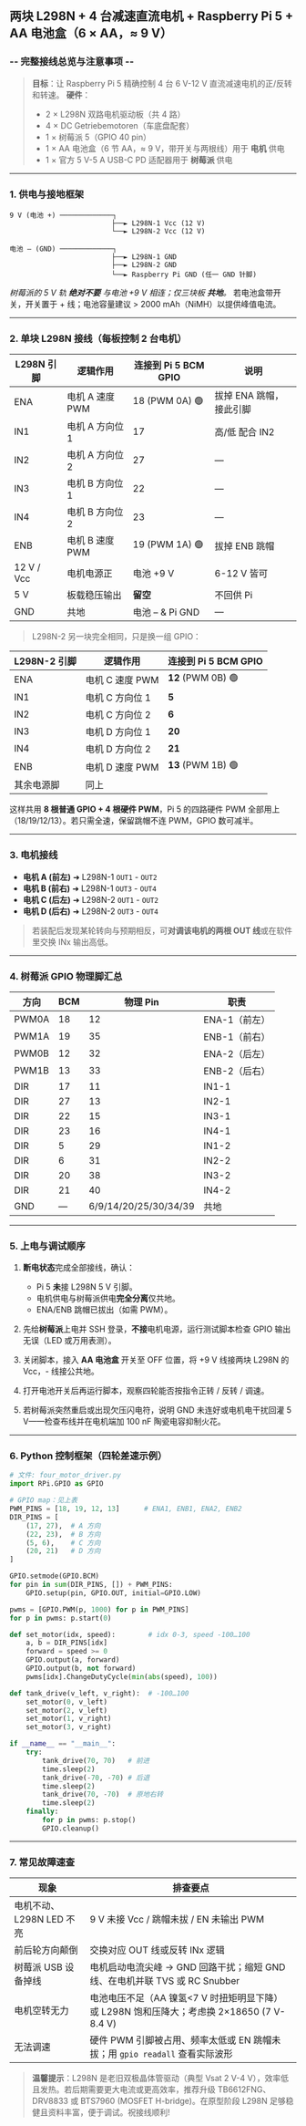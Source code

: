 ## 两块 L298N + 4 台减速直流电机 + Raspberry Pi 5 + AA 电池盒（6 × AA，≈ 9 V）

### -- 完整接线总览与注意事项 --

> **目标**：让 Raspberry Pi 5 精确控制 4 台 6 V-12 V 直流减速电机的正/反转和转速。
> **硬件**：
>
> * 2 × L298N 双路电机驱动板（共 4 路）
> * 4 × DC Getriebemotoren（车底盘配套）
> * 1 × 树莓派 5（GPIO 40 pin）
> * 1 × AA 电池盒（6 节 AA，≈ 9 V，带开关与两根线）用于 **电机** 供电
> * 1 × 官方 5 V-5 A USB-C PD 适配器用于 **树莓派** 供电

---

### 1. 供电与接地框架

```
9 V (电池 +) ─────────────┐
                         ├──► L298N-1 Vcc (12 V)
                         └──► L298N-2 Vcc (12 V)

电池 – (GND) ─────────────┐
                         ├──► L298N-1 GND
                         ├──► L298N-2 GND
                         └──► Raspberry Pi GND (任一 GND 针脚)
```

*树莓派的 5 V 轨 **绝对不要** 与电池 +9 V 相连；仅三块板 **共地**。*
若电池盒带开关，开关置于 + 线；电池容量建议 > 2000 mAh（NiMH）以提供峰值电流。

---

### 2. 单块 L298N 接线（每板控制 2 台电机）

| L298N 引脚   | 逻辑作用        | 连接到 Pi 5 BCM GPIO | 说明             |
| ---------- | ----------- | ----------------- | -------------- |
| ENA        | 电机 A 速度 PWM | 18 (PWM 0A) 🟢    | 拔掉 ENA 跳帽，接此引脚 |
| IN1        | 电机 A 方向位 1  | 17                | 高/低 配合 IN2     |
| IN2        | 电机 A 方向位 2  | 27                | —              |
| IN3        | 电机 B 方向位 1  | 22                | —              |
| IN4        | 电机 B 方向位 2  | 23                | —              |
| ENB        | 电机 B 速度 PWM | 19 (PWM 1A) 🟢    | 拔掉 ENB 跳帽      |
| 12 V / Vcc | 电机电源正       | 电池 +9 V           | 6-12 V 皆可      |
| 5 V        | 板载稳压输出      | **留空**            | 不回供 Pi         |
| GND        | 共地          | 电池 – & Pi GND     | —              |

> L298N-2 另一块完全相同，只是换一组 GPIO：

| L298N-2 引脚 | 逻辑作用        | 连接到 Pi 5 BCM GPIO  |
| ---------- | ----------- | ------------------ |
| ENA        | 电机 C 速度 PWM | **12** (PWM 0B) 🟢 |
| IN1        | 电机 C 方向位 1  | **5**              |
| IN2        | 电机 C 方向位 2  | **6**              |
| IN3        | 电机 D 方向位 1  | **20**             |
| IN4        | 电机 D 方向位 2  | **21**             |
| ENB        | 电机 D 速度 PWM | **13** (PWM 1B) 🟢 |
| 其余电源脚      | 同上          |                    |

这样共用 **8 根普通 GPIO + 4 根硬件 PWM**，Pi 5 的四路硬件 PWM 全部用上（18/19/12/13）。若只需全速，保留跳帽不连 PWM，GPIO 数可减半。

---

### 3. 电机接线

* **电机 A (前左)** ➜ L298N-1 `OUT1` - `OUT2`
* **电机 B (前右)** ➜ L298N-1 `OUT3` - `OUT4`
* **电机 C (后左)** ➜ L298N-2 `OUT1` - `OUT2`
* **电机 D (后右)** ➜ L298N-2 `OUT3` - `OUT4`

> 若装配后发现某轮转向与预期相反，可**对调该电机的两根 OUT 线**或在软件里交换 INx 输出高低。

---

### 4. 树莓派 GPIO 物理脚汇总

| 方向    | BCM | 物理 Pin                | 职责        |
| ----- | --- | --------------------- | --------- |
| PWM0A | 18  | 12                    | ENA-1（前左） |
| PWM1A | 19  | 35                    | ENB-1（前右） |
| PWM0B | 12  | 32                    | ENA-2（后左） |
| PWM1B | 13  | 33                    | ENB-2（后右） |
| DIR   | 17  | 11                    | IN1-1     |
| DIR   | 27  | 13                    | IN2-1     |
| DIR   | 22  | 15                    | IN3-1     |
| DIR   | 23  | 16                    | IN4-1     |
| DIR   | 5   | 29                    | IN1-2     |
| DIR   | 6   | 31                    | IN2-2     |
| DIR   | 20  | 38                    | IN3-2     |
| DIR   | 21  | 40                    | IN4-2     |
| GND   | —   | 6/9/14/20/25/30/34/39 | 共地        |

---

### 5. 上电与调试顺序

1. **断电状态**完成全部接线，确认：

   * Pi 5 **未**接 L298N 5 V 引脚。
   * 电机供电与树莓派供电**完全分离**仅共地。
   * ENA/ENB 跳帽已拔出（如需 PWM）。
2. 先给**树莓派**上电并 SSH 登录，**不接**电机电源，运行测试脚本检查 GPIO 输出无误（LED 或万用表测）。
3. 关闭脚本，接入 **AA 电池盒** 开关至 OFF 位置，将 +9 V 线接两块 L298N 的 Vcc，- 线接公共地。
4. 打开电池开关后再运行脚本，观察四轮能否按指令正转 / 反转 / 调速。
5. 若树莓派突然重启或出现欠压闪电符，说明 GND 未连好或电机电干扰回灌 5 V——检查布线并在电机端加 100 nF 陶瓷电容抑制火花。

---

### 6. Python 控制框架（四轮差速示例）

```python
# 文件: four_motor_driver.py
import RPi.GPIO as GPIO

# GPIO map：见上表
PWM_PINS = [18, 19, 12, 13]      # ENA1, ENB1, ENA2, ENB2
DIR_PINS = [
    (17, 27),  # A 方向
    (22, 23),  # B 方向
    (5, 6),    # C 方向
    (20, 21)   # D 方向
]

GPIO.setmode(GPIO.BCM)
for pin in sum(DIR_PINS, []) + PWM_PINS:
    GPIO.setup(pin, GPIO.OUT, initial=GPIO.LOW)

pwms = [GPIO.PWM(p, 1000) for p in PWM_PINS]
for p in pwms: p.start(0)

def set_motor(idx, speed):        # idx 0-3, speed -100…100
    a, b = DIR_PINS[idx]
    forward = speed >= 0
    GPIO.output(a, forward)
    GPIO.output(b, not forward)
    pwms[idx].ChangeDutyCycle(min(abs(speed), 100))

def tank_drive(v_left, v_right):  # -100…100
    set_motor(0, v_left)
    set_motor(2, v_left)
    set_motor(1, v_right)
    set_motor(3, v_right)

if __name__ == "__main__":
    try:
        tank_drive(70, 70)   # 前进
        time.sleep(2)
        tank_drive(-70, -70) # 后退
        time.sleep(2)
        tank_drive(70, -70)  # 原地右转
        time.sleep(2)
    finally:
        for p in pwms: p.stop()
        GPIO.cleanup()
```

---

### 7. 常见故障速查

| 现象                | 排查要点                                                           |
| ----------------- | -------------------------------------------------------------- |
| 电机不动、L298N LED 不亮 | 9 V 未接 Vcc / 跳帽未拔 / EN 未输出 PWM                                 |
| 前后轮方向颠倒           | 交换对应 OUT 线或反转 INx 逻辑                                           |
| 树莓派 USB 设备掉线      | 电机启动电流尖峰 → GND 回路干扰；缩短 GND 线、在电机并联 TVS 或 RC Snubber            |
| 电机空转无力            | 电池电压不足（AA 镍氢<7 V 时扭矩明显下降）或 L298N 饱和压降大；考虑换 2×18650 (7 V-8.4 V) |
| 无法调速              | 硬件 PWM 引脚被占用、频率太低或 EN 跳帽未拔；用 `gpio readall` 查看实际波形             |

> **温馨提示**：L298N 是老旧双极晶体管驱动（典型 Vsat 2 V-4 V），效率低且发热。若后期需要更大电流或更高效率，推荐升级 TB6612FNG、DRV8833 或 BTS7960 (MOSFET H-bridge)。在原型阶段 L298N 足够稳健且资料丰富，便于调试。祝接线顺利!
